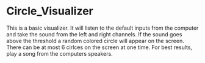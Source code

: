 # Circle_Visualizer

This is a basic visualizer. It will listen to the default inputs from the computer and take the sound from the left and right channels. If the sound goes above the threshold a random colored circle will appear on the screen. There can be at most 6 cirlces on the screen at one time. For best results, play a song from the computers speakers. 
